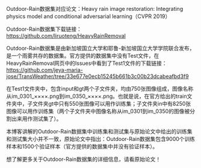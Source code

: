 ​Outdoor-Rain数据集对应论文：Heavy rain image restoration: Integrating physics model and conditional adversarial learning（CVPR 2019）

Outdoor-Rain数据集下载链接：https://github.com/liruoteng/HeavyRainRemoval

Outdoor-Rain数据集是由新加坡国立大学和耶鲁-新加坡国立大学学院联合发布，是一个雨雾共存的数据集。官方提供的数据集中没有Test文件，在HeavyRainRemoval网页中的Issues中看到了Test1文件的下载链接：https://github.com/jeya-maria-jose/TransWeather/tree/33e677e0ecb15245b661b3c00b23dcabeafbd3f9

在Test1文件夹中，包含input和gt两个子文件夹，均由750张图像组成，图像名称从im_0301_××××.png到im_0350_××××.png。也就是说，在官方给出的train文件夹中，子文件夹gt中只有550张图像可以用作训练集；子文件夹in中有8250张图像可以用作训练集（两个子文件夹中图像名称从im_0301到im_0350的图像被分割出来用作测试集了）。

本博客讲解的Outdoor-Rain数据集中训练集和测试集与原始论文中给出的训练集和测试集大小并不一致，原始论文中指出：Outdoor-Rain数据集包含9000个训练样本和1500个验证样本（官方提供的数据集中并没有验证样本）。

想了解更多关于Outdoor-Rain数据集的详细信息，请看原始论文！
